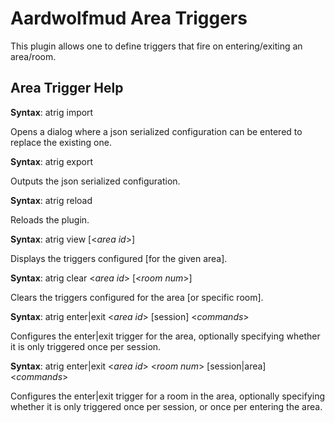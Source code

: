 
# Aardwolfmud Area Triggers

This plugin allows one to define triggers that fire on entering/exiting an area/room.

Area Trigger Help
-----------------

**Syntax**: atrig import 

Opens a dialog where a json serialized configuration can be entered to replace the existing one.

**Syntax**: atrig export 

Outputs the json serialized configuration.

**Syntax**: atrig reload 

Reloads the plugin.

**Syntax**: atrig view [<*area id*>] 

Displays the triggers configured [for the given area].

**Syntax**: atrig clear <*area id*> [<*room num*>] 

Clears the triggers configured for the area [or specific room].

**Syntax**: atrig enter|exit <*area id*> [session] <*commands*>

Configures the enter|exit trigger for the area, optionally specifying whether it is only triggered once per session.

**Syntax**: atrig enter|exit <*area id*> <*room num*> [session|area] <*commands*>

Configures the enter|exit trigger for a room in the area, optionally specifying whether it is only triggered once per session, or once per entering the area.
